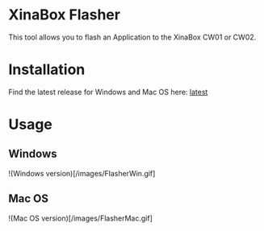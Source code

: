 # XinaBox Flasher
This tool allows you to flash an Application to the XinaBox CW01 or CW02.

# Installation
Find the latest release for Windows and Mac OS here: [latest](releases/latest)

# Usage

## Windows
!(Windows version)[/images/FlasherWin.gif]

## Mac OS
!(Mac OS version)[/images/FlasherMac.gif]
